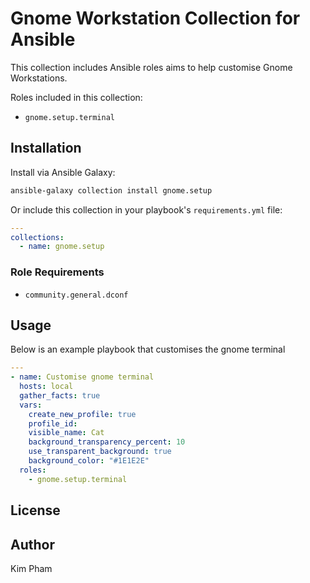 # Gnome Workstation Collection for Ansible

This collection includes Ansible roles aims to help customise Gnome Workstations.

Roles included in this collection:
- `gnome.setup.terminal`

## Installation

Install via Ansible Galaxy:

```bash
ansible-galaxy collection install gnome.setup
```

Or include this collection in your playbook's `requirements.yml` file:

```yaml
---
collections:
  - name: gnome.setup
```

### Role Requirements
- `community.general.dconf`

## Usage
Below is an example playbook that customises the gnome terminal

```yaml
---
- name: Customise gnome terminal
  hosts: local
  gather_facts: true
  vars: 
    create_new_profile: true
    profile_id:
    visible_name: Cat
    background_transparency_percent: 10
    use_transparent_background: true
    background_color: "#1E1E2E"
  roles:
    - gnome.setup.terminal
```
## License


## Author
Kim Pham
